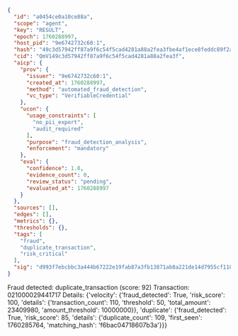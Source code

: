 ```json
{
  "id": "a0454ce0a10ce88a",
  "scope": "agent",
  "key": "RESULT",
  "epoch": 1760288997,
  "host_pid": "9e6742732c60:1",
  "hash": "49c3d57942ff87a9f6c54f5cad4281a88a2fea3fbe4af1ece8feddc89f2afc36",
  "cid": "QmV149c3d57942ff87a9f6c54f5cad4281a88a2fea3f",
  "aicp": {
    "prov": {
      "issuer": "9e6742732c60:1",
      "created_at": 1760288997,
      "method": "automated_fraud_detection",
      "vc_type": "VerifiableCredential"
    },
    "ucon": {
      "usage_constraints": [
        "no_pii_export",
        "audit_required"
      ],
      "purpose": "fraud_detection_analysis",
      "enforcement": "mandatory"
    },
    "eval": {
      "confidence": 1.0,
      "evidence_count": 0,
      "review_status": "pending",
      "evaluated_at": 1760288997
    }
  },
  "sources": [],
  "edges": [],
  "metrics": {},
  "thresholds": {},
  "tags": [
    "fraud",
    "duplicate_transaction",
    "risk_critical"
  ],
  "sig": "d993f7ebcbbc3a444b67222e19fab87a3fb13871ab8a221de14d7955cf11847c"
}
```

Fraud detected: duplicate_transaction (score: 92)
Transaction: 021000029441717
Details: {'velocity': {'fraud_detected': True, 'risk_score': 100, 'details': {'transaction_count': 110, 'threshold': 50, 'total_amount': 23409980, 'amount_threshold': 10000000}}, 'duplicate': {'fraud_detected': True, 'risk_score': 85, 'details': {'duplicate_count': 109, 'first_seen': 1760285764, 'matching_hash': 'f6bac04718607b3a'}}}